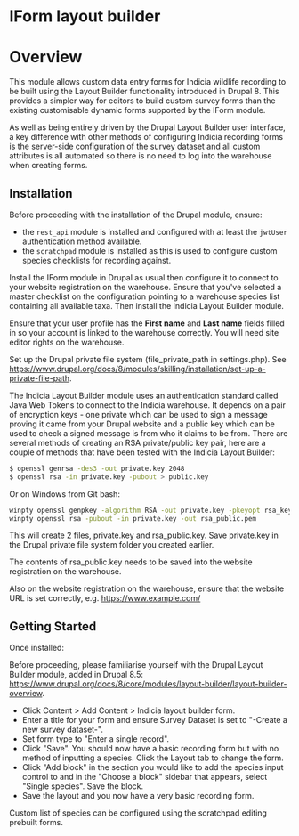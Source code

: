 # IForm layout builder

# Overview

This module allows custom data entry forms for Indicia wildlife recording to be built using the
Layout Builder functionality introduced in Drupal 8. This provides a simpler way for editors to
build custom survey forms than the existing customisable dynamic forms supported by the IForm
module.

As well as being entirely driven by the Drupal Layout Builder user interface, a key difference with
other methods of configuring Indicia recording forms is the server-side configuration of the survey
dataset and all custom attributes is all automated so there is no need to log into the warehouse
when creating forms.

## Installation

Before proceeding with the installation of the Drupal module, ensure:
* the `rest_api` module is installed and configured with at least the `jwtUser` authentication
  method available.
* the `scratchpad` module is installed as this is used to configure custom species checklists for
  recording against.

Install the IForm module in Drupal as usual then configure it to connect to your website
registration on the warehouse. Ensure that you've selected a master checklist on the configuration
pointing to a warehouse species list containing all available taxa. Then install the Indicia Layout
Builder module.

Ensure that your user profile has the **First name** and **Last name** fields filled in so your
account is linked to the warehouse correctly. You will need site editor rights on the warehouse.

Set up the Drupal private file system (file_private_path in settings.php). See
https://www.drupal.org/docs/8/modules/skilling/installation/set-up-a-private-file-path.

The Indicia Layout Builder module uses an authentication standard called Java Web Tokens to connect
to the Indicia warehouse. It depends on a pair of encryption keys - one private which can be used
to sign a message proving it came from your Drupal website and a public key which can be used to
check a signed message is from who it claims to be from. There are several methods of creating an
RSA private/public key pair, here are a couple of methods that have been tested with the Indicia
Layout Builder:

```bash
$ openssl genrsa -des3 -out private.key 2048
$ openssl rsa -in private.key -pubout > public.key
```
Or on Windows from Git bash:
```bash
winpty openssl genpkey -algorithm RSA -out private.key -pkeyopt rsa_keygen_bits:2048
winpty openssl rsa -pubout -in private.key -out rsa_public.pem
```

This will create 2 files, private.key and rsa_public.key. Save private.key in the Drupal
private file system folder you created earlier.

The contents of rsa_public.key needs to be saved into the website registration on the warehouse.

Also on the website registration on the warehouse, ensure that the website URL is set correctly,
e.g. https://www.example.com/

## Getting Started

Once installed:

Before proceeding, please familiarise yourself with the Drupal Layout Builder module, added in
Drupal 8.5: https://www.drupal.org/docs/8/core/modules/layout-builder/layout-builder-overview.

* Click Content > Add Content > Indicia layout builder form.
* Enter a title for your form and ensure Survey Dataset is set to "-Create a new survey dataset-".
* Set form type to "Enter a single record".
* Click "Save". You should now have a basic recording form but with no method of inputting a
  species. Click the Layout tab to change the form.
* Click "Add block" in the section you would like to add the species input control to and in the
  "Choose a block" sidebar that appears, select "Single species". Save the block.
* Save the layout and you now have a very basic recording form.

Custom list of species can be configured using the scratchpad editing prebuilt forms.